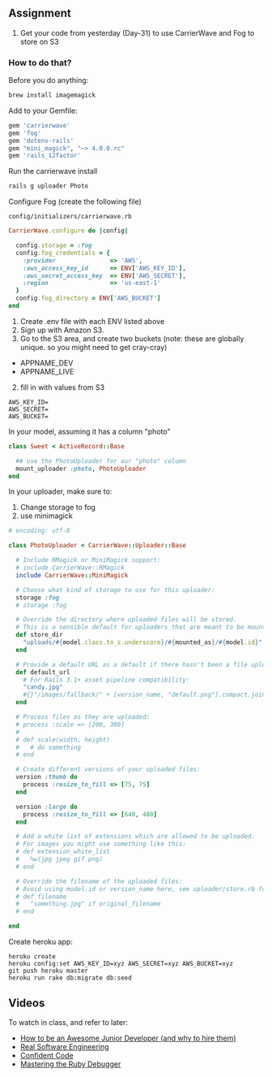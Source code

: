 
Assignment
----------

1. Get your code from yesterday (Day-31) to use CarrierWave and Fog to store on
   S3

### How to do that?

Before you do anything:

```bash
brew install imagemagick
```

Add to your Gemfile:

```ruby
gem 'carrierwave'
gem 'fog'
gem 'dotenv-rails'
gem "mini_magick", "~> 4.0.0.rc"
gem 'rails_12factor'
```

Run the carrierwave install

```bash
rails g uploader Photo
```

Configure Fog (create the following file)

`config/initializers/carrierwave.rb`

```ruby
CarrierWave.configure do |config|

  config.storage = :fog
  config.fog_credentials = {
    :provider               => 'AWS',
    :aws_access_key_id      => ENV['AWS_KEY_ID'],
    :aws_secret_access_key  => ENV['AWS_SECRET'],
    :region                 => 'us-east-1'
  }
  config.fog_directory = ENV['AWS_BUCKET']
end

```

1. Create .env file with each ENV listed above
1. Sign up with Amazon S3.
1. Go to the S3 area, and create two buckets (note: these are globally unique. so you might need to get cray-cray)
  * APPNAME_DEV
  * APPNAME_LIVE
2. fill in with values from S3

```
AWS_KEY_ID=
AWS_SECRET=
AWS_BUCKET=
```

In your model, assuming it has a column "photo"

```ruby
class Sweet < ActiveRecord::Base

  ## use the PhotoUploader for our "photo" column
  mount_uploader :photo, PhotoUploader
end

```

In your uploader, make sure to:

1. Change storage to fog
2. use minimagick

```ruby
# encoding: utf-8

class PhotoUploader < CarrierWave::Uploader::Base

  # Include RMagick or MiniMagick support:
  # include CarrierWave::RMagick
  include CarrierWave::MiniMagick

  # Choose what kind of storage to use for this uploader:
  storage :fog
  # storage :fog

  # Override the directory where uploaded files will be stored.
  # This is a sensible default for uploaders that are meant to be mounted:
  def store_dir
    "uploads/#{model.class.to_s.underscore}/#{mounted_as}/#{model.id}"
  end

  # Provide a default URL as a default if there hasn't been a file uploaded:
  def default_url
    # For Rails 3.1+ asset pipeline compatibility:
    "candy.jpg"
    #{}"/images/fallback/" + [version_name, "default.png"].compact.join('_')
  end

  # Process files as they are uploaded:
  # process :scale => [200, 300]
  #
  # def scale(width, height)
  #   # do something
  # end

  # Create different versions of your uploaded files:
  version :thumb do
    process :resize_to_fill => [75, 75]
  end

  version :large do
    process :resize_to_fill => [640, 480]
  end

  # Add a white list of extensions which are allowed to be uploaded.
  # For images you might use something like this:
  # def extension_white_list
  #   %w(jpg jpeg gif png)
  # end

  # Override the filename of the uploaded files:
  # Avoid using model.id or version_name here, see uploader/store.rb for details.
  # def filename
  #   "something.jpg" if original_filename
  # end

end
```

Create heroku app:

```
heroku create
heroku config:set AWS_KEY_ID=xyz AWS_SECRET=xyz AWS_BUCKET=xyz
git push heroku master
heroku run rake db:migrate db:seed
```




Videos
--------

To watch in class, and refer to later:

* [How to be an Awesome Junior Developer (and why to hire them)](http://confreaks.com/videos/4659-nickelcityruby2014-how-to-be-an-awesome-junior-developer-and-why-to-hire-them)
* [Real Software Engineering](http://confreaks.com/videos/282-lsrc2010-real-software-engineering)
* [Confident Code](http://confreaks.com/videos/763-rubymidwest2011-confident-code)
* [Mastering the Ruby Debugger](http://confreaks.com/videos/760-rubymidwest2011-mastering-the-ruby-debugger)
